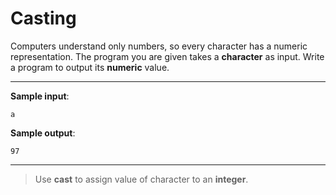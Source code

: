 # Casting

Computers understand only numbers, so every character has a numeric representation.
The program you are given takes a **character** as input. Write a program to output its **numeric** value.

---

**Sample input**: 
```
a
```

**Sample output**: 
```
97
```

---

>Use **cast** to assign value of character to an **integer**.
